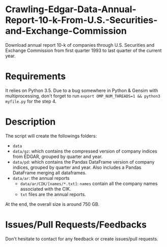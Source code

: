 # Crawling-Edgar-Data-Annual-Report-10-k-From-U.S.-Securities-and-Exchange-Commission
Download annual report 10-k of companies through U.S. Securities and Exchange Commission from first quarter 1993 to last quarter of the current year.

# Requirements
It relies on Python 3.5. Due to a bug somewhere in Python & Gensim with multiprocessing, don't forget to run `export OMP_NUM_THREADS=1 && python3 myfile.py` for the step 4.

# Description

The script will create the followings folders:
- `data`
- `data/gz`: which contains the compressed version of company indices from EDGAR, grouped by quarter and year.
- `data/pd`: which contains the Pandas DataFrame version of company indices, grouped by quarter and year. Also includes a Pandas DataFrame merging all dataframes.
- `data/ar`: the annual reports
    - `data/ar/CIK/[names/*.txt]`: `names` contain all the company names associated with the CIK.
    - `txt` files are the annual reports.

At the end, the overall size is around 750 GB.

# Issues/Pull Requests/Feedbacks

Don't hesitate to contact for any feedback or create issues/pull requests.
